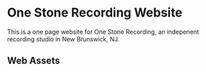 # One Stone Recording Website

This is a one page website for One Stone Recording, an indepenent recording studio in New Brunswick, NJ.

## Web Assets

